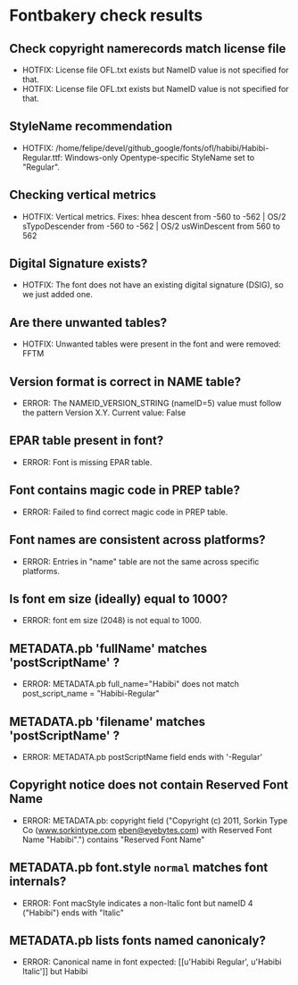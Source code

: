 # Fontbakery check results
## Check copyright namerecords match license file
* HOTFIX: License file OFL.txt exists but NameID value is not specified for that.
* HOTFIX: License file OFL.txt exists but NameID value is not specified for that.

## StyleName recommendation
* HOTFIX: /home/felipe/devel/github_google/fonts/ofl/habibi/Habibi-Regular.ttf: Windows-only Opentype-specific StyleName set to "Regular".

## Checking vertical metrics
* HOTFIX: Vertical metrics. Fixes: hhea descent from -560 to -562 | OS/2 sTypoDescender from -560 to -562 | OS/2 usWinDescent from 560 to 562

## Digital Signature exists?
* HOTFIX: The font does not have an existing digital signature (DSIG), so we just added one.

## Are there unwanted tables?
* HOTFIX: Unwanted tables were present in the font and were removed: FFTM

## Version format is correct in NAME table?
* ERROR: The NAMEID_VERSION_STRING (nameID=5) value must follow the pattern Version X.Y. Current value: False

## EPAR table present in font?
* ERROR: Font is missing EPAR table.

## Font contains magic code in PREP table?
* ERROR: Failed to find correct magic code in PREP table.

## Font names are consistent across platforms?
* ERROR: Entries in "name" table are not the same across specific platforms.

## Is font em size (ideally) equal to 1000?
* ERROR: font em size (2048) is not equal to 1000.

## METADATA.pb 'fullName' matches 'postScriptName' ?
* ERROR: METADATA.pb full_name="Habibi" does not match post_script_name = "Habibi-Regular"

## METADATA.pb 'filename' matches 'postScriptName' ?
* ERROR: METADATA.pb postScriptName field ends with '-Regular'

## Copyright notice does not contain Reserved Font Name
* ERROR: METADATA.pb: copyright field ("Copyright (c) 2011, Sorkin Type Co (www.sorkintype.com eben@eyebytes.com) with Reserved Font Name "Habibi".") contains "Reserved Font Name"

## METADATA.pb font.style `normal` matches font internals?
* ERROR: Font macStyle indicates a non-Italic font but nameID 4 ("Habibi") ends with "Italic"

## METADATA.pb lists fonts named canonicaly?
* ERROR: Canonical name in font expected: [[u'Habibi Regular', u'Habibi Italic']] but Habibi

